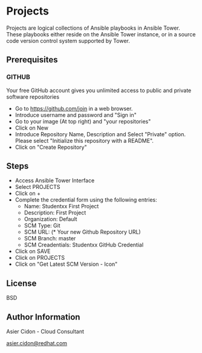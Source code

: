 # Projects 

Projects are logical collections of Ansible playbooks in Ansible Tower. These playbooks either reside on the Ansible Tower instance, or in a source code version control system supported by Tower.

## Prerequisites

### GITHUB

Your free GitHub account gives you unlimited access to public and private software repositories

-   Go to https://github.com/join in a web browser. 
-   Introduce username and password and "Sign in"
-   Go to your image (At top right) and "your repositories"
-   Click on New
-   Introduce Repository Name, Description and Select "Private" option. Please select "Initialize this repository with a README".
-   Click on "Create Repository"

## Steps

-   Access Ansible Tower Interface
-   Select PROJECTS
-   Click on +
-   Complete the credential form using the following entries:
    -   Name: Studentxx First Project
    -   Description: First Project
    -   Organization: Default
    -   SCM Type: Git
    -   SCM URL: (* Your new Github Repository URL)
    -   SCM Branch: master
    -   SCM Creadentials: Studentxx GitHub Credential
-   Click on SAVE
-   Click on PROJECTS
-   Click on "Get Latest SCM Version - Icon"


License
-------

BSD

Author Information
------------------

 Asier Cidon - Cloud Consultant

 asier.cidon@redhat.com